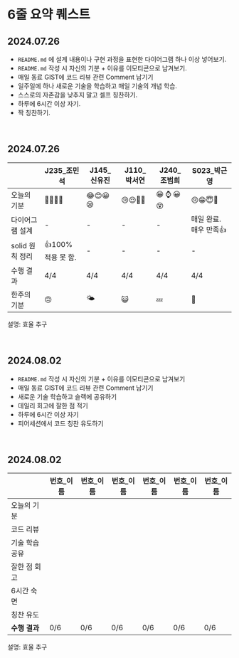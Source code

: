 # 6줄 요약 퀘스트

## 2024.07.26

- `README.md` 에 설계 내용이나 구현 과정을 표현한 다이어그램 하나 이상 넣어보기.
- `README.md` 작성 시 자신의 기분 + 이유를 이모티콘으로 남겨보기.
- 매일 동료 GIST에 코드 리뷰 관련 Comment 남기기
- 일주일에 하나 새로운 기술을 학습하고 매일 기술의 개념 학습.
- 스스로의 자존감을 낮추지 말고 셀프 칭찬하기.
- 하루에 6시간 이상 자기.
- 짝 칭찬하기.

<br/>

## 2024.07.26

|                 | J235\_조민석       | J145\_신유진 | J110\_박서연 | J240\_조범희 | S023\_박근영           |
| --------------- | ------------------ | ------------ | ------------ | ------------ | ---------------------- |
| 오늘의 기분     | 🤔😴🤯🤢           | 😂😊😀😪     | 😢😌🥺😤     | 😁 ⌚ 😀 😵  | 😢😁😇🤩               |
| 다이어그램 설계 | -                  | -            | -            | -            | 매일 완료. 매우 만족👍 |
| solid 원칙 정리 | 👍100% 적용 못 함. | -            | -            | -            | -                      |
| 수행 결과       | 4/4                | 4/4          | 4/4          | 4/4          | 4/4                    |
| 한주의 기분     | 🙃                 | 🌤            | 😺           | 💤           | 🎉                     |

설명: 효율 추구

<br/>

## 2024.08.02

- `README.md` 작성 시 자신의 기분 + 이유를 이모티콘으로 남겨보기
- 매일 동료 GIST에 코드 리뷰 관련 Comment 남기기
- 새로운 기술 학습하고 슬랙에 공유하기
- 데일리 회고에 잘한 점 적기
- 하루에 6시간 이상 자기
- 피어세션에서 코드 칭찬 유도하기

<br/>

## 2024.08.02

|                | 번호\_이름 | 번호\_이름 | 번호\_이름 | 번호\_이름 | 번호\_이름 | 번호\_이름 |
| -------------- | ---------- | ---------- | ---------- | ---------- | ---------- | ---------- |
| 오늘의 기분    |            |            |            |            |            |            |
| 코드 리뷰      |            |            |            |            |            |            |
| 기술 학습 공유 |            |            |            |            |            |            |
| 잘한 점 회고   |            |            |            |            |            |            |
| 6시간 숙면     |            |            |            |            |            |            |
| 칭찬 유도      |            |            |            |            |            |            |
| **수행 결과**  | 0/6        | 0/6        | 0/6        | 0/6        | 0/6        | 0/6        |

설명: 효율 추구

<br/>
